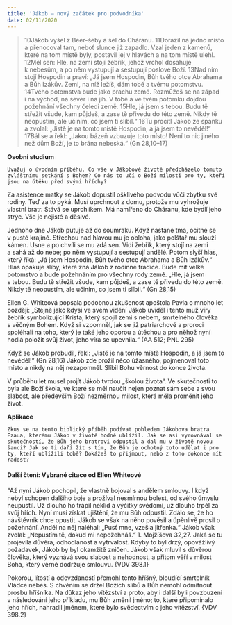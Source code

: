 ```yaml
---
title: 'Jákob – nový začátek pro podvodníka'
date: 02/11/2020
---
```


> <p></p>
> 10Jákob vyšel z Beer-šeby a šel do Cháranu. 11Dorazil na jedno místo a přenocoval tam, neboť slunce již zapadlo. Vzal jeden z kamenů, které na tom místě byly, postavil jej v hlavách a na tom místě ulehl. 12Měl sen: Hle, na zemi stojí žebřík, jehož vrchol dosahuje k nebesům, a po něm vystupují a sestupují poslové Boží. 13Nad ním stojí Hospodin a praví: „Já jsem Hospodin, Bůh tvého otce Abrahama a Bůh Izákův. Zemi, na níž ležíš, dám tobě a tvému potomstvu. 14Tvého potomstva bude jako prachu země. Rozmůžeš se na západ i na východ, na sever i na jih. V tobě a ve tvém potomku dojdou požehnání všechny čeledi země. 15Hle, já jsem s tebou. Budu tě střežit všude, kam půjdeš, a zase tě přivedu do této země. Nikdy tě neopustím, ale učiním, co jsem ti slíbil.“ 16Tu procitl Jákob ze spánku a zvolal: „Jistě je na tomto místě Hospodin, a já jsem to nevěděl!“ 17Bál se a řekl: „Jakou bázeň vzbuzuje toto místo! Není to nic jiného než dům Boží, je to brána nebeská.“ (Gn 28,10–17)

**Osobní studium**

`Uvažuj o úvodním příběhu. Co vše v Jákobově životě předcházelo tomuto zvláštnímu setkání s Bohem? Co nás to učí o Boží milosti pro ty, kteří jsou na útěku před svými hříchy?`

Za asistence matky se Jákob dopustil ošklivého podvodu vůči zbytku své rodiny. Teď za to pyká. Musí uprchnout z domu, protože mu vyhrožuje vlastní bratr. Stává se uprchlíkem. Má namířeno do Cháranu, kde bydlí jeho strýc. Vše je nejisté a děsivé.

Jednoho dne Jákob putuje až do soumraku. Když nastane tma, ocitne se v pusté krajině. Střechou nad hlavou mu je obloha, jako polštář mu slouží kámen. Usne a po chvíli se mu zdá sen. Vidí žebřík, který stojí na zemi a sahá až do nebe; po něm vystupují a sestupují andělé. Potom slyší hlas, který říká: „Já jsem Hospodin, Bůh tvého otce Abrahama a Bůh Izákův.“ Hlas opakuje sliby, které zná Jákob z rodinné tradice. Bude mít velké potomstvo a bude požehnáním pro všechny rody země. „Hle, já jsem s tebou. Budu tě střežit všude, kam půjdeš, a zase tě přivedu do této země. Nikdy tě neopustím, ale učiním, co jsem ti slíbil.“ (Gn 28,15)

Ellen G. Whiteová popsala podobnou zkušenost apoštola Pavla o mnoho let později: „Stejně jako kdysi ve svém vidění Jákob uviděl i tento muž víry žebřík symbolizující Krista, který spojil zemi s nebem, smrtelného člověka s věčným Bohem. Když si vzpomněl, jak se již patriarchové a proroci spoléhali na toho, který je také jeho oporou a útěchou a pro něhož nyní hodlá položit svůj život, jeho víra se upevnila.“ (AA 512; PNL 295)

Když se Jákob probudil, řekl: „Jistě je na tomto místě Hospodin, a já jsem to nevěděl!“ (Gn 28,16) Jákob zde prožil něco úžasného, pojmenoval toto místo a nikdy na něj nezapomněl. Slíbil Bohu věrnost do konce života.

V průběhu let musel projít Jákob tvrdou „školou života“. Ve skutečnosti to byla ale Boží škola, ve které se měl naučit nejen poznat sám sebe a svou slabost, ale především Boží nezměrnou milost, která měla proměnit jeho život.

**Aplikace**

`Zkus se na tento biblický příběh podívat pohledem Jákobova bratra Ezaua, kterému Jákob v životě hodně ublížil. Jak se asi vyrovnával se skutečností, že Bůh jeho bratrovi odpustil a dal mu v životě novou šanci? Jak se ti daří žít s tím, že Bůh je ochotný toto udělat i pro ty, kteří ublížili tobě? Dokážeš to přijmout, nebo z toho dokonce mít radost?`

#### Další čtení: Vybrané citace od Ellen Whiteové

"Až nyní Jákob pochopil, že vlastně bojoval s andělem smlouvy. I když nebyl schopen dalšího boje a prožíval nesmírnou bolest, od svého úmyslu neupustil. Už dlouho ho trápil neklid a výčitky svědomí, už dlouho trpěl za svůj hřích. Nyní musí získat ujištění, že mu Bůh odpustil. Zdálo se, že ho návštěvník chce opustit. Jákob se však na něho pověsil a úpěnlivě prosil o požehnání. Anděl na něj naléhal: „Pusť mne, vzešla jitřenka.“ Jákob však zvolal: „Nepustím tě, dokud mi nepožehnáš.“ 1. Mojžíšova 32,27. Jaká se tu projevila důvěra, odhodlanost a vytrvalost. Kdyby to byl drzý, opovážlivý požadavek, Jákob by byl okamžitě zničen. Jákob však mluvil s důvěrou člověka, který vyznává svou slabost a nehodnost, a přitom věří v milost Boha, který věrně dodržuje smlouvu. {VDV 398.1}

Pokorou, lítostí a odevzdaností přemohl tento hříšný, bloudící smrtelník Vládce nebes. S chvěním se držel Božích slibů a Bůh nemohl odmítnout prosbu hříšníka. Na důkaz jeho vítězství a proto, aby i další byli povzbuzeni v následování jeho příkladu, mu Bůh změnil jméno; to, které připomínalo jeho hřích, nahradil jménem, které bylo svědectvím o jeho vítězství. {VDV 398.2}